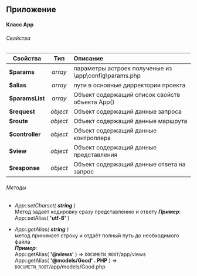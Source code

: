 
## Приложение
#### Класс App
###### Свойства


| Свойства        | Тип       | Описание          |
| --------------- |:------------------:|:-------------|
| **$params**     | *array*  | параметры астроек полученые из  \app\config\params.php 
| **$alias**      | *array*  | пути в основные дирректории проекта 
| **$paramsList** | *array*  | Объект содержащий список свойств объекта App() 
| **$request**    | *object* | Объект содержащий данные запроса 
| **$route**      | *object* | Объект содержащий данные маршрута 
| **$controller** | *object* | Объект содержащий данные контроллера  
| **$view**       | *object* | Объект содержащий данные представления 
| **$response**   | *object* | Объект содержащий данные ответа на запрос

###### Методы
* *App::setCharset( **string** )*  
Метод задаёт кодировку сразу представлению и ответу 
***Пример***:  
App::setAlias( **'utf-8'** )

* *App::getAlias( **string** )*  
метод принимает строку и отдаёт полный путь до необходимого файла  
***Пример***:  
App::getAlias( **'@views'** ) => `DOCUMETN_ROOT`/app/views  
App::getAlias( **'@models/Good' . PHP** ) => `DOCUMETN_ROOT`/app/models/Good.php
